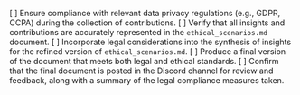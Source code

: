 [ ] Ensure compliance with relevant data privacy regulations (e.g., GDPR, CCPA) during the collection of contributions.
[ ] Verify that all insights and contributions are accurately represented in the `ethical_scenarios.md` document.
[ ] Incorporate legal considerations into the synthesis of insights for the refined version of `ethical_scenarios.md`.
[ ] Produce a final version of the document that meets both legal and ethical standards.
[ ] Confirm that the final document is posted in the Discord channel for review and feedback, along with a summary of the legal compliance measures taken.